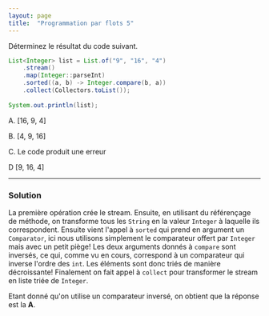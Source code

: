 ```yaml
---
layout: page
title:  "Programmation par flots 5"
---
```


Déterminez le résultat du code suivant.


```java
List<Integer> list = List.of("9", "16", "4")
    .stream()
    .map(Integer::parseInt)
    .sorted((a, b) -> Integer.compare(b, a))
    .collect(Collectors.toList());
    
System.out.println(list);
```

A. [16, 9, 4]

B. [4, 9, 16]

C. Le code produit une erreur

D [9, 16, 4]

***

### Solution

La première opération crée le stream. Ensuite, en utilisant du référençage de méthode, on transforme tous les `String` en la valeur `Integer` à laquelle ils correspondent. Ensuite vient l'appel à `sorted` qui prend en argument un `Comparator`, ici nous utilisons simplement le comparateur offert par `Integer` mais avec un petit piège! Les deux arguments donnés à `compare` sont inversés, ce qui, comme vu en cours, correspond à un comparateur qui inverse l'ordre des `int`. Les éléments sont donc triés de manière décroissante! Finalement on fait appel à `collect` pour transformer le stream en liste triée de `Integer`.


Etant donné qu'on utilise un comparateur inversé, on obtient que la réponse est la **A**.
